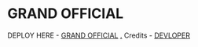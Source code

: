 # GRAND OFFICIAL

DEPLOY HERE - [GRAND OFFICIAL](https://dashboard.heroku.com/new?button-url=https%3A%2F%2Fgithub.com%2Flegendx22%2FGRANDROBOT&template=https%3A%2F%2Fgithub.com%2Flegendx22%2FGRANDROBOT)
[.](https://heroku.com/deploy)
Credits - [DEVLOPER](https://t.me/Warning_MadBoy_is_Here)
